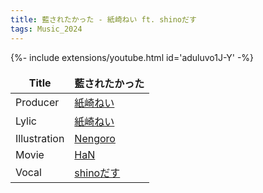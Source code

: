 ```yaml
---
title: 藍されたかった - 紙崎ねい ft. shinoだす
tags: Music_2024
--- 
```


<!--more-->

{%- include extensions/youtube.html id='aduluvo1J-Y' -%}

<style>
td, th {
   border: none!important;
}
</style>

| Title        | 藍されたかった  |
| ------------ | ------------- |
| Producer     | [紙崎ねい](https://www.youtube.com/@kamisaki_nei)    |
| Lylic        | [紙崎ねい](https://www.youtube.com/@kamisaki_nei)    |
| Illustration | [Nengoro](https://www.pixiv.net/users/17548864) |
| Movie        | [HaN](https://twitter.com/HaN_MOVIE_)    |
| Vocal        | [shinoだす](https://www.youtube.com/@iamsgra)    |

```
```
